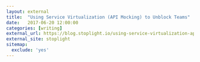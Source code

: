 ```yaml
---
layout: external
title:  "Using Service Virtualization (API Mocking) to Unblock Teams"
date:   2017-06-20 12:00:00
categories: [writing]
external_url: https://blog.stoplight.io/using-service-virtualization-api-mocking-to-unblock-teams-2914843cf56e
external_site: stoplight
sitemap:
  exclude: 'yes'
---
```

